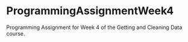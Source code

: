 # ProgrammingAssignmentWeek4
Programming Assignment for Week 4 of the Getting and Cleaning Data course.
